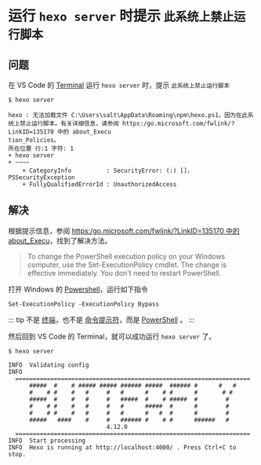 # 运行 `hexo server` 时提示 `此系统上禁止运行脚本`

## 问题

在 VS Code 的 [Terminal](https://code.visualstudio.com/docs/terminal/basics) 运行 `hexo server` 时，提示 `此系统上禁止运行脚本`

```
$ hexo server

hexo : 无法加载文件 C:\Users\salt\AppData\Roaming\npm\hexo.ps1，因为在此系统上禁止运行脚本。有关详细信息，请参阅 https:/go.microsoft.com/fwlink/?LinkID=135170 中的 about_Execu
tion_Policies。
所在位置 行:1 字符: 1
+ hexo server
+ ~~~~
    + CategoryInfo          : SecurityError: (:) []，PSSecurityException
    + FullyQualifiedErrorId : UnauthorizedAccess

```

## 解决

根据提示信息，参阅 [https:/go.microsoft.com/fwlink/?LinkID=135170 中的 about_Execu](https://learn.microsoft.com/en-us/powershell/module/microsoft.powershell.core/about/about_execution_policies?view=powershell-7.4#change-the-execution-policy)，找到了解决方法。

> To change the PowerShell execution policy on your Windows computer, use the Set-ExecutionPolicy cmdlet. The change is effective immediately. You don't need to restart PowerShell.

打开 Windows 的 [Powershell](https://learn.microsoft.com/en-us/powershell/scripting/overview?view=powershell-7.4)，运行如下指令

```shell
Set-ExecutionPolicy -ExecutionPolicy Bypass
```

::: tip
不是 [终端](https://learn.microsoft.com/en-us/windows/terminal/)，也不是 [命令提示符](https://en.wikipedia.org/wiki/Cmd.exe)，而是 [PowerShell](https://learn.microsoft.com/en-us/powershell/scripting/overview?view=powershell-7.4) 。
:::

然后回到 VS Code 的 Terminal，就可以成功运行 `hexo server` 了。

```shell
$ hexo server

INFO  Validating config
INFO  
  ===================================================================
      #####  #    # ##### ##### ###### #####  ###### #      #   #
      #    # #    #   #     #   #      #    # #      #       # #
      #####  #    #   #     #   #####  #    # #####  #        #
      #    # #    #   #     #   #      #####  #      #        #
      #    # #    #   #     #   #      #   #  #      #        #
      #####   ####    #     #   ###### #    # #      ######   #
                            4.12.0
  ===================================================================
INFO  Start processing
INFO  Hexo is running at http://localhost:4000/ . Press Ctrl+C to stop.

```
